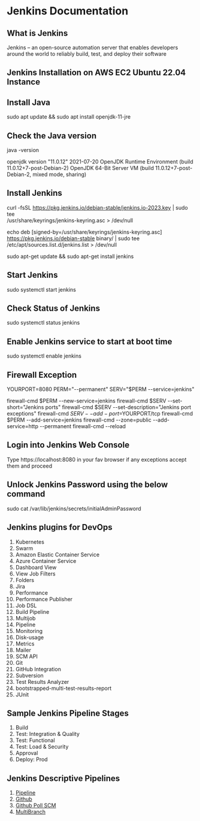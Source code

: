 # Jenkins Documentation

## What is Jenkins

Jenkins – an open-source automation server that enables developers around the world to reliably build, test, and deploy their software

## Jenkins Installation on AWS EC2 Ubuntu 22.04 Instance

## Install Java

sudo apt update && sudo apt install openjdk-11-jre

## Check the Java version

java -version

openjdk version "11.0.12" 2021-07-20
OpenJDK Runtime Environment (build 11.0.12+7-post-Debian-2)
OpenJDK 64-Bit Server VM (build 11.0.12+7-post-Debian-2, mixed mode, sharing)

## Install Jenkins

curl -fsSL https://pkg.jenkins.io/debian-stable/jenkins.io-2023.key | sudo tee \
/usr/share/keyrings/jenkins-keyring.asc > /dev/null

echo deb [signed-by=/usr/share/keyrings/jenkins-keyring.asc] \
https://pkg.jenkins.io/debian-stable binary/ | sudo tee \
/etc/apt/sources.list.d/jenkins.list > /dev/null

sudo apt-get update && sudo apt-get install jenkins

## Start Jenkins 

sudo systemctl start jenkins

## Check Status of Jenkins

sudo systemctl status jenkins

## Enable Jenkins service to start at boot time

sudo systemctl enable jenkins

## Firewall Exception

YOURPORT=8080
PERM="--permanent"
SERV="$PERM --service=jenkins"

firewall-cmd $PERM --new-service=jenkins
firewall-cmd $SERV --set-short="Jenkins ports"
firewall-cmd $SERV --set-description="Jenkins port exceptions"
firewall-cmd $SERV --add-port=$YOURPORT/tcp
firewall-cmd $PERM --add-service=jenkins
firewall-cmd --zone=public --add-service=http --permanent
firewall-cmd --reload

## Login into Jenkins Web Console

Type https://localhost:8080 in your fav browser if any exceptions accept them and proceed

## Unlock Jenkins Password using the below command

sudo cat /var/lib/jenkins/secrets/initialAdminPassword

## Jenkins plugins for DevOps

1. Kubernetes
2. Swarm
3. Amazon Elastic Container Service
4. Azure Container Service
5. Dashboard View
6. View Job Filters
7. Folders
8. Jira
9. Performance
10. Performance Publisher
11. Job DSL
12. Build Pipeline
13. Multijob
14. Pipeline
15. Monitoring
16. Disk-usage
17. Metrics
18. Mailer
19. SCM API
20. Git
21. GitHub Integration
22. Subversion
23. Test Results Analyzer
24. bootstrapped-multi-test-results-report
25. JUnit

## Sample Jenkins Pipeline Stages

1. Build 
2. Test: Integration & Quality
3. Test: Functional
4. Test: Load & Security
5. Approval
6. Deploy: Prod


## Jenkins Descriptive Pipelines

1. [Pipeline](https://github.com/savanarohit/Jenkins/blob/main/Jenkins%20Descriptive%20Pipeline/1_pipeline/Jenkinsfile)
2. [Github](https://github.com/savanarohit/Jenkins/blob/main/Jenkins%20Descriptive%20Pipeline/2_github/Jenkinsfile)
3. [Github Poll SCM](https://github.com/savanarohit/Jenkins/blob/main/Jenkins%20Descriptive%20Pipeline/3_github_poll_scm/Jenkinsfile)
4. [MultiBranch](https://github.com/savanarohit/Jenkins/blob/main/Jenkins%20Descriptive%20Pipeline/4_multibranch/Jenkinsfile)

